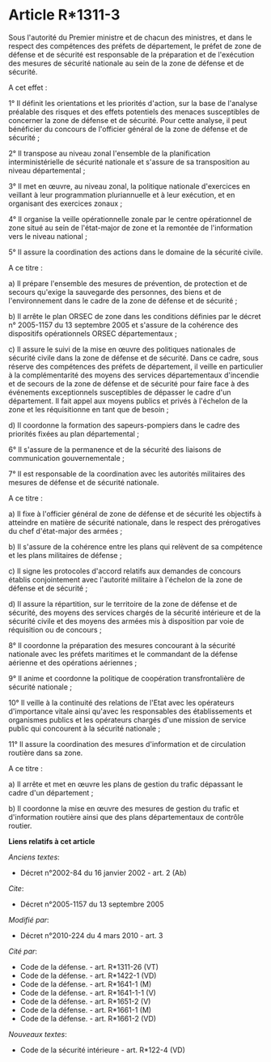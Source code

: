 # Article R*1311-3

Sous l'autorité du Premier ministre et de chacun des ministres, et dans le respect des compétences des préfets de
département, le préfet de zone de défense et de sécurité est responsable de la préparation et de l'exécution des mesures de
sécurité nationale au sein de la zone de défense et de sécurité.

A cet effet : 

1° Il définit les orientations et les priorités d'action, sur la base de l'analyse préalable des risques et des effets
potentiels des menaces susceptibles de concerner la zone de défense et de sécurité. Pour cette analyse, il peut bénéficier du
concours de l'officier général de la zone de défense et de sécurité ; 

2° Il transpose au niveau zonal l'ensemble de la planification interministérielle de sécurité nationale et s'assure de sa
transposition au niveau départemental ; 

3° Il met en œuvre, au niveau zonal, la politique nationale d'exercices en veillant à leur programmation pluriannuelle et à
leur exécution, et en organisant des exercices zonaux ; 

4° Il organise la veille opérationnelle zonale par le centre opérationnel de zone situé au sein de l'état-major de zone et la
remontée de l'information vers le niveau national ; 

5° Il assure la coordination des actions dans le domaine de la sécurité civile.

A ce titre : 

a) Il prépare l'ensemble des mesures de prévention, de protection et de secours qu'exige la sauvegarde des personnes, des
biens et de l'environnement dans le cadre de la zone de défense et de sécurité ; 

b) Il arrête le plan ORSEC de zone dans les conditions définies par le décret n° 2005-1157 du 13 septembre 2005 et s'assure
de la cohérence des dispositifs opérationnels ORSEC départementaux ; 

c) Il assure le suivi de la mise en œuvre des politiques nationales de sécurité civile dans la zone de défense et de
sécurité. Dans ce cadre, sous réserve des compétences des préfets de département, il veille en particulier à la
complémentarité des moyens des services départementaux d'incendie et de secours de la zone de défense et de sécurité pour
faire face à des événements exceptionnels susceptibles de dépasser le cadre d'un département. Il fait appel aux moyens
publics et privés à l'échelon de la zone et les réquisitionne en tant que de besoin ; 

d) Il coordonne la formation des sapeurs-pompiers dans le cadre des priorités fixées au plan départemental ; 

6° Il s'assure de la permanence et de la sécurité des liaisons de communication gouvernementale ; 

7° Il est responsable de la coordination avec les autorités militaires des mesures de défense et de sécurité nationale.

A ce titre : 

a) Il fixe à l'officier général de zone de défense et de sécurité les objectifs à atteindre en matière de sécurité nationale,
dans le respect des prérogatives du chef d'état-major des armées ; 

b) Il s'assure de la cohérence entre les plans qui relèvent de sa compétence et les plans militaires de défense ; 

c) Il signe les protocoles d'accord relatifs aux demandes de concours établis conjointement avec l'autorité militaire à
l'échelon de la zone de défense et de sécurité ; 

d) Il assure la répartition, sur le territoire de la zone de défense et de sécurité, des moyens des services chargés de la
sécurité intérieure et de la sécurité civile et des moyens des armées mis à disposition par voie de réquisition ou de
concours ; 

8° Il coordonne la préparation des mesures concourant à la sécurité nationale avec les préfets maritimes et le commandant de
la défense aérienne et des opérations aériennes ; 

9° Il anime et coordonne la politique de coopération transfrontalière de sécurité nationale ; 

10° Il veille à la continuité des relations de l'Etat avec les opérateurs d'importance vitale ainsi qu'avec les responsables
des établissements et organismes publics et les opérateurs chargés d'une mission de service public qui concourent à la
sécurité nationale ; 

11° Il assure la coordination des mesures d'information et de circulation routière dans sa zone.

A ce titre : 

a) Il arrête et met en œuvre les plans de gestion du trafic dépassant le cadre d'un département ; 

b) Il coordonne la mise en œuvre des mesures de gestion du trafic et d'information routière ainsi que des plans
départementaux de contrôle routier.

**Liens relatifs à cet article**

_Anciens textes_:

  - Décret n°2002-84 du 16 janvier 2002 - art. 2 (Ab)

_Cite_:

  - Décret n°2005-1157 du 13 septembre 2005

_Modifié par_:

  - Décret n°2010-224 du 4 mars 2010 - art. 3

_Cité par_:

  - Code de la défense. - art. R*1311-26 (VT)
  - Code de la défense. - art. R*1422-1 (VD)
  - Code de la défense. - art. R*1641-1 (M)
  - Code de la défense. - art. R*1641-1-1 (V)
  - Code de la défense. - art. R*1651-2 (V)
  - Code de la défense. - art. R*1661-1 (M)
  - Code de la défense. - art. R*1661-2 (VD)

_Nouveaux textes_:

  - Code de la sécurité intérieure - art. R*122-4 (VD)
